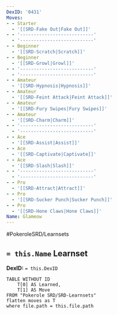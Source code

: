 ```yaml
---
DexID: '0431'
Moves:
- - Starter
  - '[[SRD-Fake Out|Fake Out]]'
- - '---------------------------'
  - '---------------------------'
- - Beginner
  - '[[SRD-Scratch|Scratch]]'
- - Beginner
  - '[[SRD-Growl|Growl]]'
- - '---------------------------'
  - '---------------------------'
- - Amateur
  - '[[SRD-Hypnosis|Hypnosis]]'
- - Amateur
  - '[[SRD-Feint Attack|Feint Attack]]'
- - Amateur
  - '[[SRD-Fury Swipes|Fury Swipes]]'
- - Amateur
  - '[[SRD-Charm|Charm]]'
- - '---------------------------'
  - '---------------------------'
- - Ace
  - '[[SRD-Assist|Assist]]'
- - Ace
  - '[[SRD-Captivate|Captivate]]'
- - Ace
  - '[[SRD-Slash|Slash]]'
- - '---------------------------'
  - '---------------------------'
- - Pro
  - '[[SRD-Attract|Attract]]'
- - Pro
  - '[[SRD-Sucker Punch|Sucker Punch]]'
- - Pro
  - '[[SRD-Hone Claws|Hone Claws]]'
Name: Glameow
---
```


#PokeroleSRD/Learnsets

## `= this.Name` Learnset

**DexID:** `= this.DexID`

```dataview
TABLE WITHOUT ID
    T[0] AS Learned,
    T[1] AS Move
FROM "Pokerole SRD/SRD-Learnsets"
flatten moves as T
where file.path = this.file.path
```
